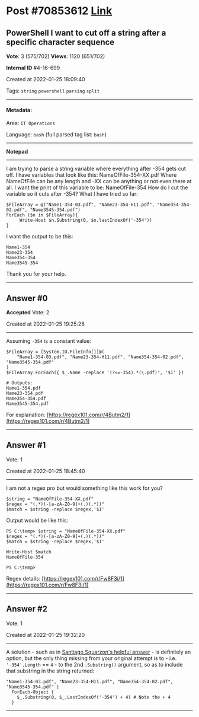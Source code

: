 
# Post \#70853612 [Link](https://stackoverflow.com/questions/70853612/)

## PowerShell I want to cut off a string after a specific character sequence

**Vote**: 3 (575/702) **Views**: 1120 (651/702) 

**Internal ID** \#4-16-699

Created at 2022-01-25 18:09:40

Tags: `string` `powershell` `parsing` `split`

----------

#### Metadata:

Area: `IT Operations`

Language: `bash` (full parsed tag list: `bash`)

----------

**Notepad**


----------

I am trying to parse a string variable where everything after -354 gets cut off.
I have variables that look like this: NameOfFile-354-XX.pdf
Where NameOfFile can be any length and -XX can be anything or not even there at all.
I want the print of this variable to be: NameOfFile-354
How do I cut the variable so it cuts after -354?
What I have tried so far:
```
$FileArray = @("Name1-354-03.pdf", "Name23-354-H11.pdf", "Name354-354-02.pdf", "Name3545-354.pdf")
ForEach ($n in $FileArray){
     Write-Host $n.Substring(0, $n.lastIndexOf('-354'))
}
```

I want the output to be this:
```
Name1-354
Name23-354
Name354-354
Name3545-354
```

Thank you for your help.


----------
        
## Answer \#0

**Accepted** Vote: 2

Created at 2022-01-25 19:25:28

------------

Assuming `-354` is a constant value:
```
$FileArray = [System.IO.FileInfo[]]@(
    "Name1-354-03.pdf", "Name23-354-H11.pdf", "Name354-354-02.pdf", "Name3545-354.pdf"
)
$FileArray.ForEach({ $_.Name -replace '(?<=-354).*(\.pdf)', '$1' })

# Outputs:
Name1-354.pdf
Name23-354.pdf
Name354-354.pdf
Name3545-354.pdf
```

For  explanation: [https://regex101.com/r/4Butm2/1](https://regex101.com/r/4Butm2/1)


------------
    
    
## Answer \#1

 Vote: 1

Created at 2022-01-25 18:45:40

------------

I am not a regex pro but would something like this work for you?
```
$string = "NameOfFile-354-XX.pdf"
$regex = "(.*)(-[a-zA-Z0-9]+(.)(.*))"
$match = $string -replace $regex,'$1'
```

Output would be like this:
```
PS C:\temp> $string = "NameOfFile-354-XX.pdf"
$regex = "(.*)(-[a-zA-Z0-9]+(.)(.*))"
$match = $string -replace $regex,'$1'

Write-Host $match
NameOfFile-354

PS C:\temp>
```

Regex details: [https://regex101.com/r/Fw8F3i/1](https://regex101.com/r/Fw8F3i/1)


------------
    
    
## Answer \#2

 Vote: 1

Created at 2022-01-25 19:32:20

------------

A  solution - such as in [Santiago Squarzon's helpful answer](https://stackoverflow.com/a/70854536/45375) - is definitely an option, but the only thing missing from your original attempt is to  - i.e. `'-354'.Length` == `4` - to the 2nd `.Substring()` argument, so as to include that substring in the string returned:
```
"Name1-354-03.pdf", "Name23-354-H11.pdf", "Name354-354-02.pdf", "Name3545-354.pdf" | 
  ForEach-Object {
    $_.Substring(0, $_.LastIndexOf('-354') + 4) # Note the + 4
  }
```



------------
    
    